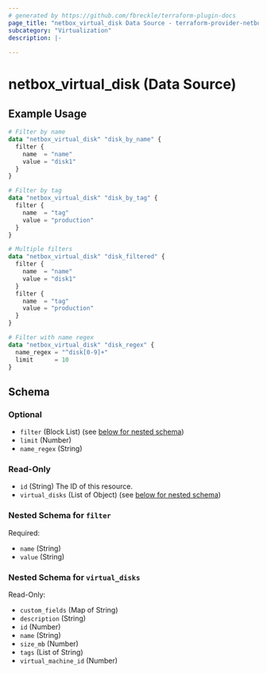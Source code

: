 ```yaml
---
# generated by https://github.com/fbreckle/terraform-plugin-docs
page_title: "netbox_virtual_disk Data Source - terraform-provider-netbox"
subcategory: "Virtualization"
description: |-
  
---
```


# netbox_virtual_disk (Data Source)



## Example Usage

```terraform
# Filter by name
data "netbox_virtual_disk" "disk_by_name" {
  filter {
    name  = "name"
    value = "disk1"
  }
}

# Filter by tag
data "netbox_virtual_disk" "disk_by_tag" {
  filter {
    name  = "tag"
    value = "production"
  }
}

# Multiple filters
data "netbox_virtual_disk" "disk_filtered" {
  filter {
    name  = "name"
    value = "disk1"
  }
  filter {
    name  = "tag"
    value = "production"
  }
}

# Filter with name regex
data "netbox_virtual_disk" "disk_regex" {
  name_regex = "^disk[0-9]+"
  limit      = 10
}
```

<!-- schema generated by tfplugindocs -->
## Schema

### Optional

- `filter` (Block List) (see [below for nested schema](#nestedblock--filter))
- `limit` (Number)
- `name_regex` (String)

### Read-Only

- `id` (String) The ID of this resource.
- `virtual_disks` (List of Object) (see [below for nested schema](#nestedatt--virtual_disks))

<a id="nestedblock--filter"></a>
### Nested Schema for `filter`

Required:

- `name` (String)
- `value` (String)


<a id="nestedatt--virtual_disks"></a>
### Nested Schema for `virtual_disks`

Read-Only:

- `custom_fields` (Map of String)
- `description` (String)
- `id` (Number)
- `name` (String)
- `size_mb` (Number)
- `tags` (List of String)
- `virtual_machine_id` (Number)


